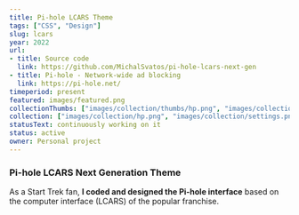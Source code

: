 ```yaml
---
title: Pi-hole LCARS Theme
tags: ["CSS", "Design"]
slug: lcars
year: 2022
url:
- title: Source code
  link: https://github.com/MichalSvatos/pi-hole-lcars-next-gen
- title: Pi-hole - Network-wide ad blocking
  link: https://pi-hole.net/
timeperiod: present
featured: images/featured.png
collectionThumbs: ["images/collection/thumbs/hp.png", "images/collection/thumbs/settings.png", "images/collection/thumbs/group.png"]
collection: ["images/collection/hp.png", "images/collection/settings.png", "images/collection/group.png"]
statusText: continuously working on it
status: active 
owner: Personal project
---
```


### Pi-hole LCARS Next Generation Theme
As a Start Trek fan, **I coded and designed the Pi-hole interface** based on the computer interface (LCARS) of the popular franchise.
